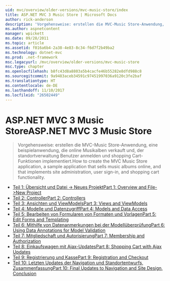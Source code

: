 ```yaml
---
uid: mvc/overview/older-versions/mvc-music-store/index
title: ASP.NET MVC 3 Music Store | Microsoft Docs
author: rick-anderson
description: 'Vorgehensweise: erstellen die MVC-Music Store-Anwendung, eine beispielanwendung, die online Musikalben verkauft und standortverwaltung Benutzer anmelden, implementiert, ein...'
ms.author: aspnetcontent
manager: wpickett
ms.date: 09/28/2011
ms.topic: article
ms.assetid: f016a6b4-2a38-4e83-8c34-f6d7f2b49ba2
ms.technology: dotnet-mvc
ms.prod: .net-framework
msc.legacyurl: /mvc/overview/older-versions/mvc-music-store
msc.type: chapter
ms.openlocfilehash: b8fc43d8a8803a5b4cacfe46b55282e8dfd988c8
ms.sourcegitcommit: 9a9483aceb34591c97451997036a9120c3fe2baf
ms.translationtype: HT
ms.contentlocale: de-DE
ms.lasthandoff: 11/10/2017
ms.locfileid: "26502449"
---
```

<a name="aspnet-mvc-3-music-store"></a><span data-ttu-id="f34c2-103">ASP.NET MVC 3 Music Store</span><span class="sxs-lookup"><span data-stu-id="f34c2-103">ASP.NET MVC 3 Music Store</span></span>
====================
> <span data-ttu-id="f34c2-104">Vorgehensweise: erstellen die MVC-Music Store-Anwendung, eine beispielanwendung, die online Musikalben verkauft und, der standortverwaltung Benutzer anmelden und shopping Cart-Funktionen implementiert.</span><span class="sxs-lookup"><span data-stu-id="f34c2-104">How to create the MVC Music Store application, a sample application that sells music albums online, and that implements site administration, user sign-in, and shopping cart functionality.</span></span>


- [<span data-ttu-id="f34c2-105">Teil 1: Übersicht und Datei -> Neues Projekt</span><span class="sxs-lookup"><span data-stu-id="f34c2-105">Part 1: Overview and File->New Project</span></span>](mvc-music-store-part-1.md)
- [<span data-ttu-id="f34c2-106">Teil 2: Controller</span><span class="sxs-lookup"><span data-stu-id="f34c2-106">Part 2: Controllers</span></span>](mvc-music-store-part-2.md)
- [<span data-ttu-id="f34c2-107">Teil 3: Ansichten und ViewModels</span><span class="sxs-lookup"><span data-stu-id="f34c2-107">Part 3: Views and ViewModels</span></span>](mvc-music-store-part-3.md)
- [<span data-ttu-id="f34c2-108">Teil 4: Modelle und Datenzugriff</span><span class="sxs-lookup"><span data-stu-id="f34c2-108">Part 4: Models and Data Access</span></span>](mvc-music-store-part-4.md)
- [<span data-ttu-id="f34c2-109">Teil 5: Bearbeiten von Formularen von Formaten und Vorlagen</span><span class="sxs-lookup"><span data-stu-id="f34c2-109">Part 5: Edit Forms and Templating</span></span>](mvc-music-store-part-5.md)
- [<span data-ttu-id="f34c2-110">Teil 6: Mithilfe von Datenanmerkungen bei der Modellüberprüfung</span><span class="sxs-lookup"><span data-stu-id="f34c2-110">Part 6: Using Data Annotations for Model Validation</span></span>](mvc-music-store-part-6.md)
- [<span data-ttu-id="f34c2-111">Teil 7: Mitgliedschaft und Autorisierung</span><span class="sxs-lookup"><span data-stu-id="f34c2-111">Part 7: Membership and Authorization</span></span>](mvc-music-store-part-7.md)
- [<span data-ttu-id="f34c2-112">Teil 8: Einkaufswagen mit Ajax-Updates</span><span class="sxs-lookup"><span data-stu-id="f34c2-112">Part 8: Shopping Cart with Ajax Updates</span></span>](mvc-music-store-part-8.md)
- [<span data-ttu-id="f34c2-113">Teil 9: Registrierung und Kasse</span><span class="sxs-lookup"><span data-stu-id="f34c2-113">Part 9: Registration and Checkout</span></span>](mvc-music-store-part-9.md)
- [<span data-ttu-id="f34c2-114">Teil 10: Letzten Updates der Navigation und Standortentwurfs, Zusammenfassung</span><span class="sxs-lookup"><span data-stu-id="f34c2-114">Part 10: Final Updates to Navigation and Site Design, Conclusion</span></span>](mvc-music-store-part-10.md)
